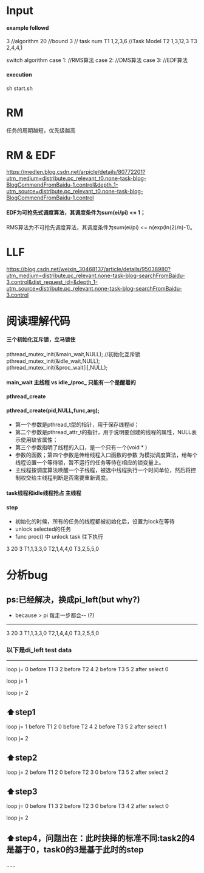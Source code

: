 # Input

#### example followd
3 //algorithm
20 //bound
3 // task num
T1 1,2,3,6  //Task Model
T2 1,3,12,3
T3 2,4,4,1


switch algorithm 
case 1:    //RMS算法
case 2:    //DMS算法
case 3:    //EDF算法
                   
#### execution
sh start.sh


# RM
任务的周期越短，优先级越高


# RM & EDF
https://medlen.blog.csdn.net/arpicle/details/80772201?utm_medium=distribute.pc_relevant_t0.none-task-blog-BlogCommendFromBaidu-1.control&depth_1-utm_source=distribute.pc_relevant_t0.none-task-blog-BlogCommendFromBaidu-1.control

#### EDF为可抢先式调度算法，其调度条件为sum(ei/pi) <= 1；
RMS算法为不可抢先调度算法，其调度条件为sum(ei/pi) <= n(exp(ln(2)/n)-1)。




# LLF
https://blog.csdn.net/weixin_30468137/article/details/95038980?utm_medium=distribute.pc_relevant.none-task-blog-searchFromBaidu-3.control&dist_request_id=&depth_1-utm_source=distribute.pc_relevant.none-task-blog-searchFromBaidu-3.control


# 阅读理解代码

#### 三个初始化互斥锁，立马锁住
pthread_mutex_init(&main_wait,NULL); //初始化互斥锁
    pthread_mutex_init(&idle_wait,NULL);
    pthread_mutex_init(&proc_wait[i],NULL);

#### main_wait 主线程 vs idle_/proc_  只能有一个是醒着的

#### pthread_create

#### pthread_create(pid,NULL,func,arg);
* 第一个参数是pthread_t型的指针，用于保存线程id；
* 第二个参数是pthread_attr_t的指针，用于说明要创建的线程的属性，NULL表示使用缺省属性；
* 第三个参数指明了线程的入口，是一个只有一个(void * )
* 参数的函数；第四个参数是传给线程入口函数的参数
为模拟调度算法，给每个线程设置一个等待锁，暂不运行的任务等待在相应的锁变量上。
* 主线程按调度算法唤醒一个子线程，被选中线程执行一个时间单位，然后将控制权交给主线程判断是否需要重新调度。

#### task线程和idle线程抢占 主线程

#### step

* 初始化的时候，所有的任务的线程都被初始化后，设置为lock在等待
* unlock selected的任务 
* func proc() 中 unlock task 往下执行



3
20
3
T1,1,3,3,0
T2,1,4,4,0
T3,2,5,5,0





# 分析bug
## ps:已经解决，换成pi_left(but why?)
* because > pi 每走一步都会-- (?)

--------------------------------------
3
20
3
T1,1,3,3,0
T2,1,4,4,0
T3,2,5,5,0

### 以下是di_left test data
--------------------------------------
loop j= 0
before  T1 3 2
before  T2 4 2
before  T3 5 2
after select 0

loop j= 1

loop j= 2

⬆️step1
--------------------------------------

loop j= 1
before  T1 2 0
before  T2 4 2
before  T3 5 2
after select 1

loop j= 2

⬆️step2
--------------------------------------

loop j= 2
before  T1 2 0
before  T2 3 0
before  T3 5 2
after select 2

⬆️step3
--------------------------------------

loop j= 0
before  T1 3 2
before  T2 3 0
before  T3 4 2
after select 0

loop j= 2

⬆️step4，问题出在：此时抉择的标准不同:task2的4是基于0，task0的3是基于此时的step
--------------------------------------
......






























